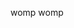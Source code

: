 womp womp

<!---
Tikkyu/Tikkyu is a ✨ special ✨ repository because its `README.md` (this file) appears on your GitHub profile.
You can click the Preview link to take a look at your changes.
--->
